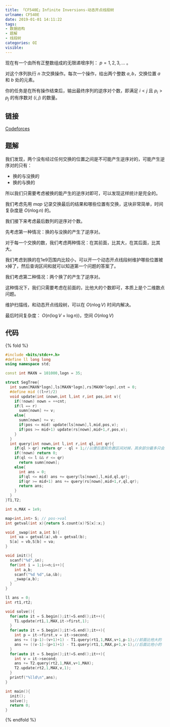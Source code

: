 ```yaml
---
title: 「CF540E」Infinite Inversions-动态开点线段树
urlname: CF540E
date: 2019-01-01 14:11:22
tags:
- 数据结构
- 题解
- 线段树
categories: OI 
visible:
---
```


现在有一个由所有正整数组成的无限递增序列： $p = {1,2,3,...}$ 。

对这个序列执行 $n$ 次交换操作。每次一个操作，给出两个整数 $a,b$，交换位置 $a$ 和 $b$ 处的元素。 

你的任务是在所有操作结束后，输出最终序列的逆序对个数，即满足 $i < j$ 且 $p_i > p_j$ 的有序数对 $(i,j)$ 的数量。

<!-- more -->

## 链接

[Codeforces](https://codeforces.com/problemset/problem/540/E)

## 题解

我们发现，两个没有经过任何交换的位置之间是不可能产生逆序对的，可能产生逆序对的只有：
+ 换的与没换的
+ 换的与换的

所以我们只需要考虑被换的能产生的逆序对即可，可以发现这样统计是完全的。

我们考虑先用 $map$ 记录交换最后的结果和哪些位置有交换，这块非常简单，时间复杂度是 $O(n\log n)$ 的。

我们接下来考虑最后数列的逆序对个数。

先考虑第一种情况：换的与没换的产生了逆序对。

对于每一个交换的数，我们考虑两种情况：在其前面，比其大，在其后面，比其大。

我们考虑到换的在1e9范围内比较小，可以开一个动态开点线段树维护哪些位置被x掉了，然后查询区间和就可以知道第一个问题的答案了。

我们考虑第二种情况：两个换了的产生了逆序对。

这种情况下，我们只需要考虑在前面的，比他大的个数即可，本质上是个二维数点问题。

维护扫描线，和动态开点线段树，可以在 $O(n \log V)$ 时间内解决。

最后时间复杂度： $O(n (\log V + \log n))$，空间 $O(n \log V)$

## 代码

{% fold %}
```cpp
#include <bits/stdc++.h>
#define ll long long
using namespace std;

const int MAXN = 101000,logn = 35;

struct SegTree{
  int sumn[MAXN*logn],ls[MAXN*logn],rs[MAXN*logn],cnt = 0;
  #define mid ((l+r)/2)
  void update(int &nown,int l,int r,int pos,int v){
    if(!nown) nown = ++cnt;
    if(l == r)
      sumn[nown] += v;
    else{
      sumn[nown] += v;
      if(pos <= mid) update(ls[nown],l,mid,pos,v);
      if(pos >= mid+1) update(rs[nown],mid+1,r,pos,v);
    }
  }
  int query(int nown,int l,int r,int ql,int qr){
    if(ql > qr) return qr - ql + 1;//以便后面和负数区间对掉，其余部分最多只会差1，返回0没有锅
    if(!nown) return 0;
    if(ql <= l && r <= qr)
      return sumn[nown];
    else{
      int ans = 0;
      if(ql <= mid) ans += query(ls[nown],l,mid,ql,qr);
      if(qr >= mid+1) ans += query(rs[nown],mid+1,r,ql,qr);
      return ans;
    }
  }
}T1,T2;

int n,MAX = 1e9;

map<int,int> S; // pos->val
int getval(int x){return S.count(x)?S[x]:x;}

void _swap(int a,int b){
  int va = getval(a),vb = getval(b);
  S[a] = vb,S[b] = va;
}

void init(){
  scanf("%d",&n);
  for(int i = 1;i<=n;i++){
    int a,b;
    scanf("%d %d",&a,&b);
    _swap(a,b);
  }
}

ll ans = 0;
int rt1,rt2;

void solve(){
  for(auto it = S.begin();it!=S.end();it++){
    T1.update(rt1,1,MAX,it->first,1);
  }
  for(auto it = S.begin();it!=S.end();it++){
    int p = it->first,v = it->second;
    ans += ((p-1)-(v+1)+1) - T1.query(rt1,1,MAX,v+1,p-1);//前面比他大的
    ans += ((v-1)-(p+1)+1) - T1.query(rt1,1,MAX,p+1,v-1);//后面比他小的
  }
  for(auto it = S.begin();it!=S.end();it++){
    int v = it->second;
    ans += T2.query(rt2,1,MAX,v+1,MAX);
    T2.update(rt2,1,MAX,v,1);
  }
  printf("%lld\n",ans);
}

int main(){
  init();
  solve();
  return 0;
}
```
{% endfold %}